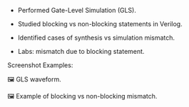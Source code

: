 - Performed Gate-Level Simulation (GLS).

- Studied blocking vs non-blocking statements in Verilog.

- Identified cases of synthesis vs simulation mismatch.

- Labs: mismatch due to blocking statement.

Screenshot Examples:

🖼️ GLS waveform.

🖼️ Example of blocking vs non-blocking mismatch.

